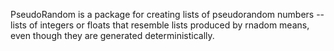 
PseudoRandom is a package for creating lists of pseudorandom numbers -- lists
of integers or floats that resemble lists produced by rnadom means, even though they
are generated deterministically.
